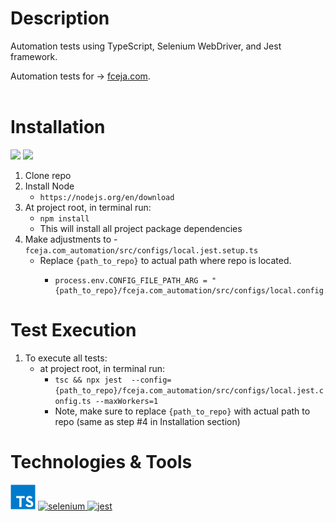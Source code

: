 # Description
Automation tests using TypeScript, Selenium WebDriver, and Jest framework.

Automation tests for -> [fceja.com](https://fceja.com).
</br>
</br>

# Installation
![](https://img.shields.io/badge/OS-Linux-informational?style=flat&logo=linux&logoColor=white&color=eaeaea)
![](https://shields.io/badge/OS-MacOS-informational?style=flat&logo=Apple&logoColor=white&color=eaeaea)
1. Clone repo
2. Install Node
   - ```https://nodejs.org/en/download```
3. At project root, in terminal run:
   - ```npm install```
   - This will install all project package dependencies
4. Make adjustments to - ```fceja.com_automation/src/configs/local.jest.setup.ts```
   - Replace ```{path_to_repo}``` to actual path where repo is located.
      - ```
        process.env.CONFIG_FILE_PATH_ARG = "{path_to_repo}/fceja.com_automation/src/configs/local.config.json";
        ```

# Test Execution
1. To execute all tests:
   - at project root, in terminal run:
      - ```tsc && npx jest  --config={path_to_repo}/fceja.com_automation/src/configs/local.jest.config.ts --maxWorkers=1```
      - Note, make sure to replace ```{path_to_repo}``` with actual path to repo (same as step #4 in Installation section)

# Technologies & Tools
<p>
   <a
     href="https://www.typescriptlang.org/"
     target="_blank"
     rel="noreferrer"
     style="text-decoration: none"
   >
     <img
       src="https://raw.githubusercontent.com/devicons/devicon/master/icons/typescript/typescript-original.svg"
       alt="typescript"
       width="40"
       height="40"
     />
   </a>
   <a
     href="https://www.selenium.dev/documentation/webdriver/"
     target="_blank"
     rel="noreferrer"
   >
     <img
       src="https://cdn.jsdelivr.net/gh/devicons/devicon/icons/selenium/selenium-original.svg"
       alt="selenium"
       width="40"
       height="40"
     />
   </a>
   <a href="https://jestjs.io/" target="_blank" rel="noreferrer">
     <img
       src="https://cdn.jsdelivr.net/gh/devicons/devicon/icons/jest/jest-plain.svg"
       alt="jest"
       width="40"
       height="40"
     />
   </a>
</p>
